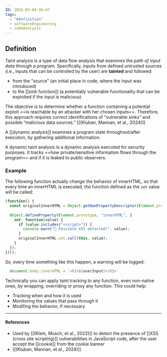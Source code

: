 ```yaml
---
ID: 2025-03-04-16:47
tags:
  - "#definition"
  - softwareEngineering
  - codeAnalysis
---
```

## Definition

Taint analysis is a type of data flow analysis that examines the *path of input data through a program*. Specifically, inputs from defined untrusted sources (i.e., inputs that can be controlled by the user) are **tainted** and followed 
- from the “source” (an initial place in code, where the input was introduced)
- to the [[sink function]] (a potentially vulnerable functionality that can be exploited if the input is malicious)

The objective is to determine whether a function containing a potential exploit ==is reachable by an attacker with her chosen inputs==. Therefore, this approach requires correct identifications of “vulnerable sinks” and possible “malicious data sources.” [[(Kluban, Mannan, et al., 2024)]]

A [[dynamic analysis]] examines a program state throughout/after execution, by gathering additional information.

A dynamic taint analysis is a dynamic analysis executed for security purposes.
It tracks ==how private/sensitive information flows through the program== and if it is leaked to public observers.

### Example

The following function actually *change* the behavior of innerHTML, so that every time an innerHTML is executed, the function defined as the `set` value will be called:

```javascript
(function() {
  const originalInnerHTML = Object.getOwnPropertyDescriptor(Element.prototype, "innerHTML");
  
  Object.defineProperty(Element.prototype, "innerHTML", {
    set: function(value) {
      if (value.includes("<script>")) {
        console.warn("🚨 Possible XSS detected!", value);
      }
      originalInnerHTML.set.call(this, value);
    }
  });
})();
```

So, every time something like this happen, a warning will be logged:

```javascript
  document.body.innerHTML = `<h1>${userInput}</h1>`
```

Technically you can apply taint tracking to any function, even non-native ones, by wrapping, overriding or proxy any function. This could help:
- Tracking when and how it is used
- Monitoring the values ​​that pass through it
- Modifing the behavior, if necessary

---
#### References
- Used by [[(Klein, Musch, et al., 2022)]] to detect the presence of [[XSS (cross site scripting)]] vulnerabilities in JavaScript code, after the user accept the [[cookie]] from the cookie banner
- [[(Kluban, Mannan, et al., 2024)]]